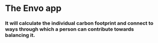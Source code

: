 # The Envo app

### It will calculate the individual carbon footprint and connect to ways through which a person can contribute towards balancing it.
